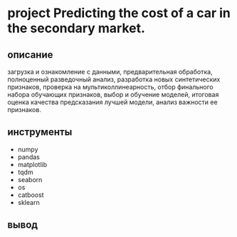 # project Predicting the cost of a car in the secondary market.
## описание
загрузка и ознакомление с данными,
предварительная обработка,
полноценный разведочный анализ,
разработка новых синтетических признаков,
проверка на мультиколлинеарность,
отбор финального набора обучающих признаков,
выбор и обучение моделей,
итоговая оценка качества предсказания лучшей модели,
анализ важности ее признаков.
## инструменты 
- numpy
- pandas
- matplotlib
- tqdm
- seaborn
- os
- catboost
- sklearn
## вывод 
